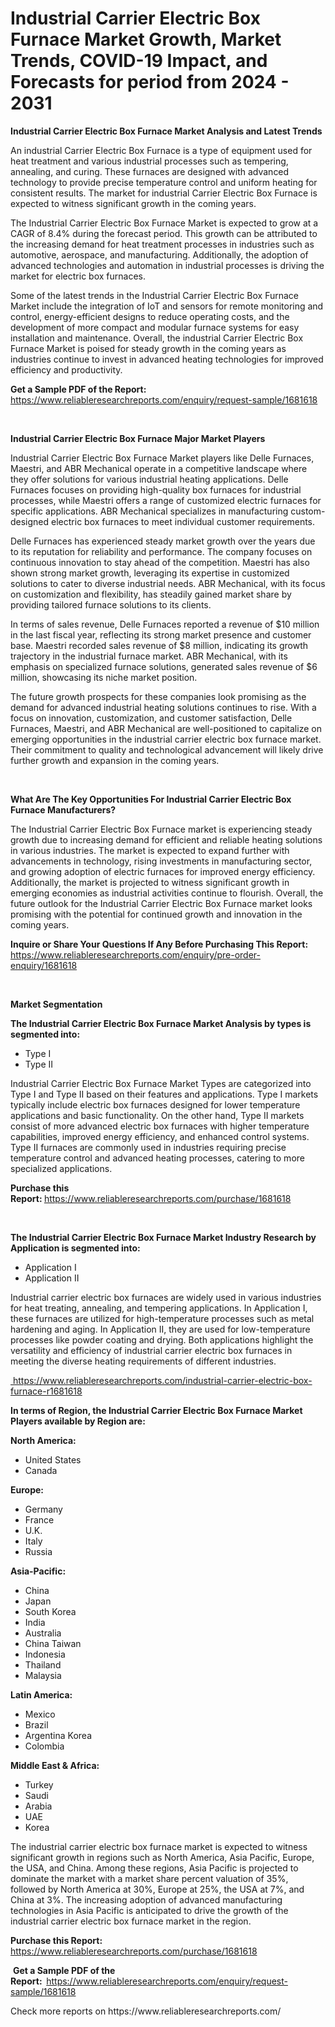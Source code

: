 <p><h1>Industrial Carrier Electric Box Furnace Market Growth, Market Trends, COVID-19 Impact, and Forecasts for period from 2024 - 2031</h1></p><p><strong>Industrial Carrier Electric Box Furnace Market Analysis and Latest Trends</strong></p>
<p><p>An industrial Carrier Electric Box Furnace is a type of equipment used for heat treatment and various industrial processes such as tempering, annealing, and curing. These furnaces are designed with advanced technology to provide precise temperature control and uniform heating for consistent results. The market for industrial Carrier Electric Box Furnace is expected to witness significant growth in the coming years.</p><p>The Industrial Carrier Electric Box Furnace Market is expected to grow at a CAGR of 8.4% during the forecast period. This growth can be attributed to the increasing demand for heat treatment processes in industries such as automotive, aerospace, and manufacturing. Additionally, the adoption of advanced technologies and automation in industrial processes is driving the market for electric box furnaces.</p><p>Some of the latest trends in the Industrial Carrier Electric Box Furnace Market include the integration of IoT and sensors for remote monitoring and control, energy-efficient designs to reduce operating costs, and the development of more compact and modular furnace systems for easy installation and maintenance. Overall, the industrial Carrier Electric Box Furnace Market is poised for steady growth in the coming years as industries continue to invest in advanced heating technologies for improved efficiency and productivity.</p></p>
<p><strong>Get a Sample PDF of the Report:&nbsp;</strong> <a href="https://www.reliableresearchreports.com/enquiry/request-sample/1681618">https://www.reliableresearchreports.com/enquiry/request-sample/1681618</a></p>
<p>&nbsp;</p>
<p><strong>Industrial Carrier Electric Box Furnace Major Market Players</strong></p>
<p><p>Industrial Carrier Electric Box Furnace Market players like Delle Furnaces, Maestri, and ABR Mechanical operate in a competitive landscape where they offer solutions for various industrial heating applications. Delle Furnaces focuses on providing high-quality box furnaces for industrial processes, while Maestri offers a range of customized electric furnaces for specific applications. ABR Mechanical specializes in manufacturing custom-designed electric box furnaces to meet individual customer requirements.</p><p>Delle Furnaces has experienced steady market growth over the years due to its reputation for reliability and performance. The company focuses on continuous innovation to stay ahead of the competition. Maestri has also shown strong market growth, leveraging its expertise in customized solutions to cater to diverse industrial needs. ABR Mechanical, with its focus on customization and flexibility, has steadily gained market share by providing tailored furnace solutions to its clients.</p><p>In terms of sales revenue, Delle Furnaces reported a revenue of $10 million in the last fiscal year, reflecting its strong market presence and customer base. Maestri recorded sales revenue of $8 million, indicating its growth trajectory in the industrial furnace market. ABR Mechanical, with its emphasis on specialized furnace solutions, generated sales revenue of $6 million, showcasing its niche market position.</p><p>The future growth prospects for these companies look promising as the demand for advanced industrial heating solutions continues to rise. With a focus on innovation, customization, and customer satisfaction, Delle Furnaces, Maestri, and ABR Mechanical are well-positioned to capitalize on emerging opportunities in the industrial carrier electric box furnace market. Their commitment to quality and technological advancement will likely drive further growth and expansion in the coming years.</p></p>
<p>&nbsp;</p>
<p><strong>What Are The Key Opportunities For Industrial Carrier Electric Box Furnace Manufacturers?</strong></p>
<p><p>The Industrial Carrier Electric Box Furnace market is experiencing steady growth due to increasing demand for efficient and reliable heating solutions in various industries. The market is expected to expand further with advancements in technology, rising investments in manufacturing sector, and growing adoption of electric furnaces for improved energy efficiency. Additionally, the market is projected to witness significant growth in emerging economies as industrial activities continue to flourish. Overall, the future outlook for the Industrial Carrier Electric Box Furnace market looks promising with the potential for continued growth and innovation in the coming years.</p></p>
<p><strong>Inquire or Share Your Questions If Any Before Purchasing This Report:</strong> <a href="https://www.reliableresearchreports.com/enquiry/pre-order-enquiry/1681618">https://www.reliableresearchreports.com/enquiry/pre-order-enquiry/1681618</a></p>
<p>&nbsp;</p>
<p><strong>Market Segmentation</strong></p>
<p><strong>The Industrial Carrier Electric Box Furnace Market Analysis by types is segmented into:</strong></p>
<p><ul><li>Type I</li><li>Type II</li></ul></p>
<p><p>Industrial Carrier Electric Box Furnace Market Types are categorized into Type I and Type II based on their features and applications. Type I markets typically include electric box furnaces designed for lower temperature applications and basic functionality. On the other hand, Type II markets consist of more advanced electric box furnaces with higher temperature capabilities, improved energy efficiency, and enhanced control systems. Type II furnaces are commonly used in industries requiring precise temperature control and advanced heating processes, catering to more specialized applications.</p></p>
<p><strong>Purchase this Report:&nbsp;</strong><a href="https://www.reliableresearchreports.com/purchase/1681618">https://www.reliableresearchreports.com/purchase/1681618</a></p>
<p>&nbsp;</p>
<p><strong>The Industrial Carrier Electric Box Furnace Market Industry Research by Application is segmented into:</strong></p>
<p><ul><li>Application I</li><li>Application II</li></ul></p>
<p><p>Industrial carrier electric box furnaces are widely used in various industries for heat treating, annealing, and tempering applications. In Application I, these furnaces are utilized for high-temperature processes such as metal hardening and aging. In Application II, they are used for low-temperature processes like powder coating and drying. Both applications highlight the versatility and efficiency of industrial carrier electric box furnaces in meeting the diverse heating requirements of different industries.</p></p>
<p><a href="https://www.reliableresearchreports.com/industrial-carrier-electric-box-furnace-r1681618">&nbsp;https://www.reliableresearchreports.com/industrial-carrier-electric-box-furnace-r1681618</a></p>
<p><strong>In terms of Region, the Industrial Carrier Electric Box Furnace Market Players available by Region are:</strong></p>
<p>
    <p> <strong> North America: </strong>
        <ul>
            <li>United States</li>
            <li>Canada</li>
        </ul>
        </p> 
    <p> <strong> Europe: </strong>
        <ul>
            <li>Germany</li>
            <li>France</li>
            <li>U.K.</li>
            <li>Italy</li>
            <li>Russia</li>
        </ul>
        </p> 
    <p> <strong> Asia-Pacific: </strong>
        <ul>
            <li>China</li>
            <li>Japan</li>
            <li>South Korea</li>
            <li>India</li>
            <li>Australia</li>
            <li>China Taiwan</li>
            <li>Indonesia</li>
            <li>Thailand</li>
            <li>Malaysia</li>
        </ul>
        </p> 
    <p> <strong> Latin America: </strong>
        <ul>
            <li>Mexico</li>
            <li>Brazil</li>
            <li>Argentina Korea</li>
            <li>Colombia</li>
        </ul>
        </p> 
    <p> <strong> Middle East & Africa: </strong>
        <ul>
            <li>Turkey</li>
            <li>Saudi</li>
            <li>Arabia</li>
            <li>UAE</li>
            <li>Korea</li>
        </ul>
    </p>
    </p>
<p><p>The industrial carrier electric box furnace market is expected to witness significant growth in regions such as North America, Asia Pacific, Europe, the USA, and China. Among these regions, Asia Pacific is projected to dominate the market with a market share percent valuation of 35%, followed by North America at 30%, Europe at 25%, the USA at 7%, and China at 3%. The increasing adoption of advanced manufacturing technologies in Asia Pacific is anticipated to drive the growth of the industrial carrier electric box furnace market in the region.</p></p>
<p><strong>Purchase this Report: </strong><a href="https://www.reliableresearchreports.com/purchase/1681618">https://www.reliableresearchreports.com/purchase/1681618</a></p>
<p>&nbsp;<strong>Get a Sample PDF of the Report:&nbsp;&nbsp;</strong><a href="https://www.reliableresearchreports.com/enquiry/request-sample/1681618">https://www.reliableresearchreports.com/enquiry/request-sample/1681618</a></p>
<p><strong></strong></p>
<p>Check more reports on https://www.reliableresearchreports.com/</p>